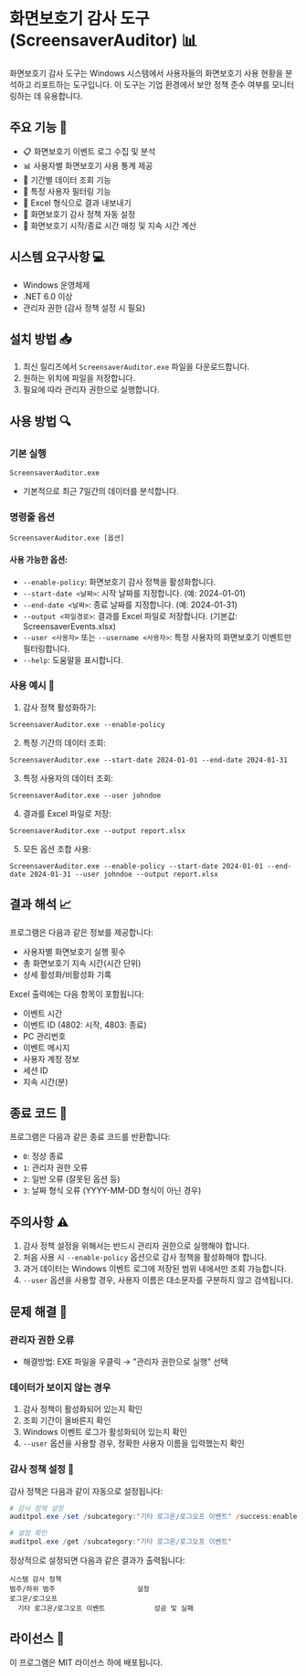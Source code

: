 # 화면보호기 감사 도구 (ScreensaverAuditor) 📊

화면보호기 감사 도구는 Windows 시스템에서 사용자들의 화면보호기 사용 현황을 분석하고 리포트하는 도구입니다. 이 도구는 기업 환경에서 보안 정책 준수 여부를 모니터링하는 데 유용합니다.

## 주요 기능 🌟

- 📋 화면보호기 이벤트 로그 수집 및 분석
- 📊 사용자별 화면보호기 사용 통계 제공
- 📅 기간별 데이터 조회 기능
- 👤 특정 사용자 필터링 기능
- 📑 Excel 형식으로 결과 내보내기
- 🔐 화면보호기 감사 정책 자동 설정
- 🔄 화면보호기 시작/종료 시간 매칭 및 지속 시간 계산

## 시스템 요구사항 💻

- Windows 운영체제
- .NET 6.0 이상
- 관리자 권한 (감사 정책 설정 시 필요)

## 설치 방법 📥

1. 최신 릴리즈에서 `ScreensaverAuditor.exe` 파일을 다운로드합니다.
2. 원하는 위치에 파일을 저장합니다.
3. 필요에 따라 관리자 권한으로 실행합니다.

## 사용 방법 🔍

### 기본 실행
```
ScreensaverAuditor.exe
```
- 기본적으로 최근 7일간의 데이터를 분석합니다.

### 명령줄 옵션

```
ScreensaverAuditor.exe [옵션]
```

#### 사용 가능한 옵션:
- `--enable-policy`: 화면보호기 감사 정책을 활성화합니다.
- `--start-date <날짜>`: 시작 날짜를 지정합니다. (예: 2024-01-01)
- `--end-date <날짜>`: 종료 날짜를 지정합니다. (예: 2024-01-31)
- `--output <파일경로>`: 결과를 Excel 파일로 저장합니다. (기본값: ScreensaverEvents.xlsx)
- `--user <사용자>` 또는 `--username <사용자>`: 특정 사용자의 화면보호기 이벤트만 필터링합니다.
- `--help`: 도움말을 표시합니다.

### 사용 예시 📝

1. 감사 정책 활성화하기:
```
ScreensaverAuditor.exe --enable-policy
```

2. 특정 기간의 데이터 조회:
```
ScreensaverAuditor.exe --start-date 2024-01-01 --end-date 2024-01-31
```

3. 특정 사용자의 데이터 조회:
```
ScreensaverAuditor.exe --user johndoe
```

4. 결과를 Excel 파일로 저장:
```
ScreensaverAuditor.exe --output report.xlsx
```

5. 모든 옵션 조합 사용:
```
ScreensaverAuditor.exe --enable-policy --start-date 2024-01-01 --end-date 2024-01-31 --user johndoe --output report.xlsx
```

## 결과 해석 📈

프로그램은 다음과 같은 정보를 제공합니다:
- 사용자별 화면보호기 실행 횟수
- 총 화면보호기 지속 시간(시간 단위)
- 상세 활성화/비활성화 기록

Excel 출력에는 다음 항목이 포함됩니다:
- 이벤트 시간
- 이벤트 ID (4802: 시작, 4803: 종료)
- PC 관리번호
- 이벤트 메시지
- 사용자 계정 정보
- 세션 ID
- 지속 시간(분)

## 종료 코드 📝

프로그램은 다음과 같은 종료 코드를 반환합니다:

- `0`: 정상 종료
- `1`: 관리자 권한 오류
- `2`: 일반 오류 (잘못된 옵션 등)
- `3`: 날짜 형식 오류 (YYYY-MM-DD 형식이 아닌 경우)

## 주의사항 ⚠️

1. 감사 정책 설정을 위해서는 반드시 관리자 권한으로 실행해야 합니다.
2. 처음 사용 시 `--enable-policy` 옵션으로 감사 정책을 활성화해야 합니다.
3. 과거 데이터는 Windows 이벤트 로그에 저장된 범위 내에서만 조회 가능합니다.
4. `--user` 옵션을 사용할 경우, 사용자 이름은 대소문자를 구분하지 않고 검색됩니다.

## 문제 해결 🔧

### 관리자 권한 오류
- 해결방법: EXE 파일을 우클릭 → "관리자 권한으로 실행" 선택

### 데이터가 보이지 않는 경우
1. 감사 정책이 활성화되어 있는지 확인
2. 조회 기간이 올바른지 확인
3. Windows 이벤트 로그가 활성화되어 있는지 확인
4. `--user` 옵션을 사용할 경우, 정확한 사용자 이름을 입력했는지 확인

### 감사 정책 설정 🔐

감사 정책은 다음과 같이 자동으로 설정됩니다:

```powershell
# 감사 정책 설정
auditpol.exe /set /subcategory:"기타 로그온/로그오프 이벤트" /success:enable /failure:enable

# 설정 확인
auditpol.exe /get /subcategory:"기타 로그온/로그오프 이벤트"
```

정상적으로 설정되면 다음과 같은 결과가 출력됩니다:
```
시스템 감사 정책
범주/하위 범주                    설정
로그온/로그오프
  기타 로그온/로그오프 이벤트            성공 및 실패
```

## 라이선스 📜

이 프로그램은 MIT 라이선스 하에 배포됩니다.